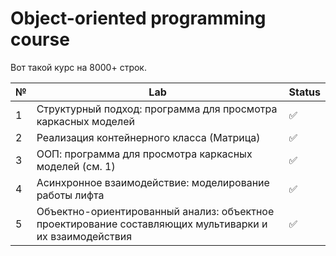 # Object-oriented programming course

Вот такой курс на 8000+ строк.

| №   | Lab                                                                                                    | Status |
|-----|--------------------------------------------------------------------------------------------------------|--------|
| 1   | Структурный подход: программа для просмотра каркасных моделей                                          | ✅      |
| 2   | Реализация контейнерного класса (Матрица)                                                              | ✅      |
| 3   | ООП: программа для просмотра каркасных моделей (см. 1)                                                 | ✅      |
| 4   | Асинхронное взаимодействие: моделирование работы лифта                                                 | ✅      |
| 5   | Объектно-ориентированный анализ: объектное проектирование составляющих мультиварки и их взаимодействия | ✅      |


